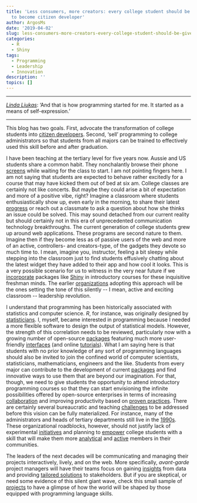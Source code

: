 ```yaml
---
title: 'Less consumers, more creators: every college student should be given a chance
  to become citizen developer'
author: ArgosMs
date: '2019-04-02'
slug: less-consumers-more-creators-every-college-student-should-be-given-a-chance-to-become-citizen-developer
categories:
  - R
  - Shiny
tags:
  - Programming
  - Leadership
  - Innovation
description: ''
topics: []
---
```


***

[*Linda Liukas*](https://www.ted.com/talks/linda_liukas_a_delightful_way_to_teach_kids_about_computers/transcript?language=en): ‘And that is how programming started for me. It started as a means of self-expression.’

***

This blog has two goals. First, advocate the transformation of college students into [citizen developers](https://readwrite.com/2013/07/15/the-rise-of-the-citizen-developer/). Second, ‘sell’ programming to college administrators so that students from all majors can be trained to effectively used this skill before and after graduation.

I have been teaching at the tertiary level for five years now. Aussie and US students share a common habit. They nonchalantly browse their phone [screens](https://media.giphy.com/media/1IDqrFySO6y1a/giphy.gif) while waiting for the class to start. I am not pointing fingers here. I am not saying that students are expected to behave rather excitedly for a course that may have kicked them out of bed at six am. College classes are certainly not like concerts. But maybe they could arise a bit of expectation and more of a positive vibe, right? Imagine a classroom where students enthusiastically show up, even early in the morning, to share their latest [progress](https://media.giphy.com/media/ddQgUebzqXwxtBZqJE/giphy.gif) or reach out a classmate to ask a question about how she thinks an issue could be solved. This may sound detached from our current reality but should certainly not in this era of unprecedented communication technology breakthroughs. The current generation of college students grew up around web applications. These programs are second nature to them. Imagine then if they become less as of passive users of the web and more of an active, controllers- and creators-type, of the gadgets they devote so much time to. I mean, imagine you, instructor, feeling a bit sleepy while stepping into the classroom just to find students effusively chatting about the latest widget they have added to their app and how cool it looks. This is a very possible scenario for us to witness in the very near future if we [incorporate](https://tandfonline.com/doi/full/10.1080/10691898.2018.1436999) packages like [Shiny](https://www.linkedin.com/learning/creating-interactive-presentations-with-shiny-and-r/why-use-shiny) in introductory courses for these inquisitive freshman minds. The earlier [organizations](https://uomresearchit.github.io/r-shiny-course/basics/) adopting this approach will be the ones setting the tone of this silently -- I mean, active and exciting classroom -- leadership revolution.

I understand that programming has been historically associated with statistics and computer science. *R*, for instance, was originally designed by [statisticians](https://statfr.blogspot.com/2018/08/r-generation-story-of-statistical.html). I, myself, became interested in programming because I needed a more flexible software to design the output of statistical models. However, the strength of this correlation needs to be reviewed, particularly now with a growing number of open-source [packages](https://www.rstudio.com/products/rpackages/) featuring much more user-friendly [interfaces](https://www.coursera.org/lecture/r-programming/introduction-to-swirl-QLz9h) (and online [tutorials](https://www.datacamp.com/courses/building-web-applications-in-r-with-shiny)). What I am saying here is that students with no prior knowledge of any sort of programming languages should also be invited to join the confined world of computer scientists, statisticians, mathematicians, engineers and the like. Students from every major can contribute to the development of current [packages](http://r-pkgs.had.co.nz/intro.html) and find innovative ways to use them that are beyond our imagination. For that, though, we need to give students the opportunity to attend introductory programming courses so that they can start envisioning the infinite possibilities offered by open-source enterprises in terms of increasing [collaboration](https://www.youtube.com/watch?v=w3jLJU7DT5E) and improving productivity based on [proven practices](https://www.linkedin.com/pulse/proven-practices-process-stan-garfield). There are certainly several bureaucratic and teaching [challenges](https://www.researchgate.net/publication/298786680_Web_Application_Teaching_Tools_for_Statistics_Using_R_and_Shiny) to be addressed before this vision can be fully materialized. For instance, many of the administrators and heads of tertiary departments still live in the [1990s](https://www.youtube.com/watch?v=kOO31qFmi9A&t=188s). These organizational roadblocks, however, should not justify lack of experimental [initiatives](https://iase-web.org/icots/10/proceedings/pdfs/ICOTS10_9D2.pdf) and planning to [empower](https://stat.psu.edu/news/shiny-app-showcase) college students with a skill that will make them more [analytical](https://www.youngwonks.com/blog/Improving-Critical-Thinking-through-Coding) and [active](https://www.wired.com/2017/02/programming-is-the-new-blue-collar-job/) members in their communities. 

The leaders of the next decades will be communicating and managing their projects interactively, lively, and on the web. More specifically, *avant-garde* project managers will have their teams focus on gaining [insights](https://www.rstudio.com/products/shiny-2/) from data and providing [tailored solutions](https://www.wsj.com/articles/stop-using-excel-finance-chiefs-tell-staffs-1511346601) to stakeholders. But if you are skeptical, or need some evidence of this silent giant wave, check this small sample of [projects](https://www.showmeshiny.com/) to have a glimpse of how the world will be shaped by those equipped with programming language skills. 
